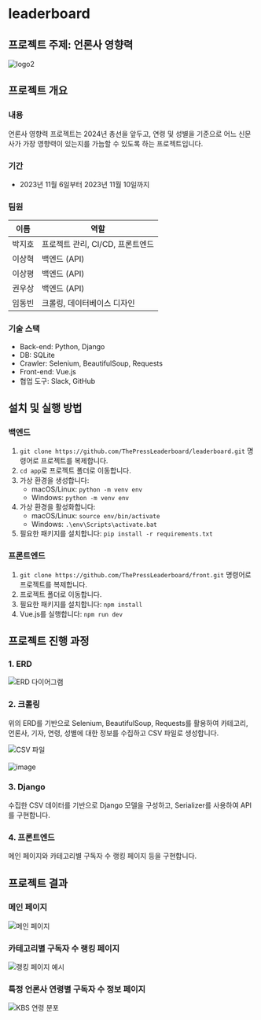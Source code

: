 # leaderboard

## 프로젝트 주제: 언론사 영향력
![logo2](https://github.com/ThePressLeaderboard/leaderboard/assets/88651495/45270fd6-b0e2-44a4-a9ab-a49441596ff7)
## 프로젝트 개요
### 내용
언론사 영향력 프로젝트는 2024년 총선을 앞두고, 연령 및 성별을 기준으로 어느 신문사가 가장 영향력이 있는지를 가늠할 수 있도록 하는 프로젝트입니다.
### 기간

- 2023년 11월 6일부터 2023년 11월 10일까지

### 팀원

| 이름   | 역할               |
| ------ | ------------------ |
| 박지호 | 프로젝트 관리, CI/CD, 프론트엔드 |
| 이상혁 | 백엔드 (API)       |
| 이상평 | 백엔드 (API)       |
| 권우상 | 백엔드 (API)       |
| 임동빈 | 크롤링, 데이터베이스 디자인 |

### 기술 스택

- Back-end: Python, Django
- DB: SQLite
- Crawler: Selenium, BeautifulSoup, Requests
- Front-end: Vue.js
- 협업 도구: Slack, GitHub

## 설치 및 실행 방법

### 백엔드

1. `git clone https://github.com/ThePressLeaderboard/leaderboard.git` 명령어로 프로젝트를 복제합니다.
2. `cd app`로 프로젝트 폴더로 이동합니다.
3. 가상 환경을 생성합니다:
   - macOS/Linux: `python -m venv env` 
   - Windows: `python -m venv env`
4. 가상 환경을 활성화합니다:
   - macOS/Linux: `source env/bin/activate`
   - Windows: `.\env\Scripts\activate.bat`
5. 필요한 패키지를 설치합니다: `pip install -r requirements.txt`

### 프론트엔드

1. `git clone https://github.com/ThePressLeaderboard/front.git` 명령어로 프로젝트를 복제합니다.
2. 프로젝트 폴더로 이동합니다.
3. 필요한 패키지를 설치합니다: `npm install`
4. Vue.js를 실행합니다: `npm run dev`

## 프로젝트 진행 과정

### 1. ERD

![ERD 다이어그램](https://github.com/ThePressLeaderboard/leaderboard/assets/88651495/a9e0cccb-e9a0-4eb7-8239-fd59357edfdd)

### 2. 크롤링

위의 ERD를 기반으로 Selenium, BeautifulSoup, Requests를 활용하여 카테고리, 언론사, 기자, 연령, 성별에 대한 정보를 수집하고 CSV 파일로 생성합니다.

![CSV 파일](https://github.com/ThePressLeaderboard/leaderboard/assets/88651495/3c1164c8-ee29-45f0-a166-963b249c8e65)
<br></br>
![image](https://github.com/ThePressLeaderboard/leaderboard/assets/88651495/f852affa-1a99-4836-aa08-b62121762070)


### 3. Django

수집한 CSV 데이터를 기반으로 Django 모델을 구성하고, Serializer를 사용하여 API를 구현합니다.

### 4. 프론트엔드

메인 페이지와 카테고리별 구독자 수 랭킹 페이지 등을 구현합니다.

## 프로젝트 결과

### 메인 페이지

![메인 페이지](https://github.com/ThePressLeaderboard/leaderboard/assets/88651495/563bcc8c-e4a4-4d5c-9e29-4b549ecfdf02)

### 카테고리별 구독자 수 랭킹 페이지

![랭킹 페이지 예시](https://github.com/ThePressLeaderboard/leaderboard/assets/88651495/347f089c-3cf1-4ef7-b5d5-937ed8a25b3d)

### 특정 언론사 연령별 구독자 수 정보 페이지

![KBS 연령 분포](https://github.com/ThePressLeaderboard/leaderboard/assets/88651495/434111e5-aa71-4282-9d1d-091f6845437f)


